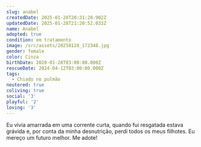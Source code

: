 ```yaml
---
slug: anabel
createdDate: 2025-01-28T20:31:28.902Z
updatedDate: 2025-01-28T21:20:52.033Z
name: Anabel
adopted: true
condition: em tratamento
image: /src/assets/20250128_172348.jpg
gender: female
color: Cinza
birthDate: 2020-01-28T03:00:00.000Z
rescueDate: 2024-04-12T03:00:00.000Z
tags:
  - Chiado no pulmão
neutered: true
coliving: true
social: '3'
playful: '2'
loving: '3'
---
```





Eu vivia amarrada em uma corrente curta, quando fui resgatada estava grávida e, por conta da minha desnutrição, perdi todos os meus filhotes. Eu mereço um futuro melhor. Me adote!

